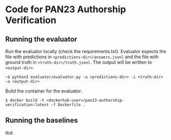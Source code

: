 # Code for PAN23 Authorship Verification

## Running the evaluator

Run the evaluator locally (check the requirements.txt). Evaluator expects the file with predictions in `<predictions-dir>/answers.jsonl` and the file with ground truth in `<truth-dir>/truth.jsonl`. The output will be written to `<output-dir>`.

	~$ python3 evaluator/evaluator.py -a <predictions-dir> -i <truth-dir> -o <output-dir>

<!-- Run command for tira: 
	python3 evaluator.py -a ${inputRun} -i ${inputDataset} -o ${outputDir}
-->

Build the container for the evaluator:

    $ docker build -t <dockerhub-user>/pan23-authorship-verification:latest -f Dockerfile .

## Running the baselines

tbd. 
